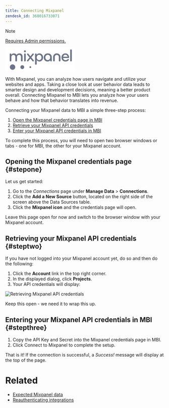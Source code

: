 ```yaml
---
title: Connecting Mixpanel
zendesk_id: 360016733071
---
```


>[!NOTE]
>
>[Requires Admin permissions.](../../../administrator/user-management/user-management.md)

![](../../../assets/Mixpanel_logo.png)

With Mixpanel, you can analyze how users navigate and utilize your websites and apps. Taking a close look at user behavior data leads to smarter design and development decisions, meaning a better product overall. Connecting Mixpanel to MBI lets you analyze how your users behave and how that behavior translates into revenue.

Connecting your Mixpanel data to MBI a simple three-step process:

1. [Open the Mixpanel credentials page in MBI](../#stepone)
1. [Retrieve your Mixpanel API credentials](../#steptwo)
1. [Enter your Mixpanel API credentials in MBI](../#stepthree)

To complete this process, you will need to open two browser windows or tabs - one for MBI, the other for your Mixpanel account.

## Opening the Mixpanel credentials page {#stepone}

Let us get started:

1. Go to the _Connections_ page under **Manage Data** > **Connections**.
1. Click the **Add a New Source** button, located on the right side of the screen above the Data Sources table.
1. Click the **Mixpanel icon** and the credentials page will open.

Leave this page open for now and switch to the browser window with your Mixpanel account.

## Retrieving your Mixpanel API credentials {#steptwo}

If you have not logged into your Mixpanel account yet, do so and then do the following:

1. Click the **Account** link in the top right corner.
1. In the displayed dialog, click **Projects**.
1. Your API credentials will display:

![Retrieving Mixpanel API credentials](../../assets/Mixpanel_API_creds.png)<!--{:.zoom}-->

Keep this open - we need it to wrap this up.

## Entering your Mixpanel API credentials in MBI {#stepthree}

1. Copy the API Key and Secret into the Mixpanel credentials page in MBI.
1. Click Connect to Mixpanel to complete the setup.

That is it! If the connection is successful, a _Success!_ message will display at the top of the page.

# Related

* [Expected Mixpanel data](../integrations/mixpanel-data.md)
* [Reauthenticating integrations](https://support.magento.com/hc/en-us/articles/360016733151)
